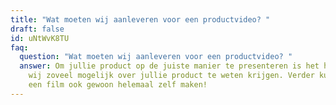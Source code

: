 ```yaml
---
title: "Wat moeten wij aanleveren voor een productvideo? "
draft: false
id: uNtWvK8TU
faq:
  question: "Wat moeten wij aanleveren voor een productvideo? "
  answer: Om jullie product op de juiste manier te presenteren is het handig als
    wij zoveel mogelijk over jullie product te weten krijgen. Verder kunnen we
    een film ook gewoon helemaal zelf maken!
---
```

